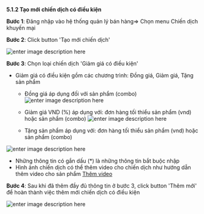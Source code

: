 


**5.1.2 Tạo mới chiến dịch có điều kiện**

**Bước 1**: Đăng nhập vào hệ thống quản lý bán hàng=> Chọn menu Chiến dịch khuyến mại

**Bước 2**: Click button 'Tạo mới chiến dịch'

![enter image description here](https://static8.muarecdn.com/original/muare/images/2021/03/29/5896221_screenshot-20.png)

**Bước 3**: Chọn loại chiến dịch 'Giảm giá có điều kiện' 

- Giảm giá có điều kiện gồm các chương trình: Đồng giá, Giảm giá, Tặng sản phẩm
   
    + Đồng giá áp dụng đối với sản phẩm (combo)
 ![enter image description here](https://static8.muarecdn.com/original/muare/images/2021/03/30/5897907_screenshot-47.png)  
  
  
    + Giảm giá VND (%) áp dụng với:  đơn hàng tối thiểu sản phẩm (vnd) hoặc sản phẩm (combo)
![enter image description here](https://static8.muarecdn.com/original/muare/images/2021/03/30/5897908_screenshot-48.png)
 
    +   Tặng sản phẩm áp dụng với:  đơn hàng tối thiểu sản phẩm (vnd) hoặc sản phẩm (combo)
    
    
![enter image description here](https://static8.muarecdn.com/original/muare/images/2021/03/30/5897914_screenshot-49.png)

- Những thông tin có gắn dấu (*) là những thông tin bắt buộc nhập
- Hình ảnh chiến dịch  có thể thêm video cho chiến dịch 
như hướng dẫn thêm video cho sản phẩm  [Thêm video](banhang/taosanpham.md)

**Bước 4**:  Sau khi đã thêm đầy đủ thông tin ở bước 3, click button 'Thêm mới' để hoàn thành việc thêm mới chiến dịch có điều kiện

![enter image description here](https://static8.muarecdn.com/original/muare/images/2021/03/30/5897915_screenshot-50.png)


